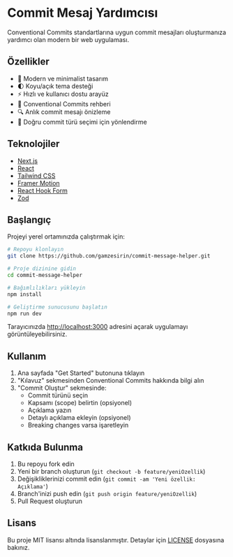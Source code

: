 # Commit Mesaj Yardımcısı

Conventional Commits standartlarına uygun commit mesajları oluşturmanıza yardımcı olan modern bir web uygulaması.

## Özellikler

- 🎨 Modern ve minimalist tasarım
- 🌓 Koyu/açık tema desteği
- ⚡ Hızlı ve kullanıcı dostu arayüz
- 📝 Conventional Commits rehberi
- 🔍 Anlık commit mesajı önizleme
- 🎯 Doğru commit türü seçimi için yönlendirme

## Teknolojiler

- [Next.js](https://nextjs.org/)
- [React](https://reactjs.org/)
- [Tailwind CSS](https://tailwindcss.com/)
- [Framer Motion](https://www.framer.com/motion/)
- [React Hook Form](https://react-hook-form.com/)
- [Zod](https://zod.dev/)

## Başlangıç

Projeyi yerel ortamınızda çalıştırmak için:

```bash
# Repoyu klonlayın
git clone https://github.com/gamzesirin/commit-message-helper.git

# Proje dizinine gidin
cd commit-message-helper

# Bağımlılıkları yükleyin
npm install

# Geliştirme sunucusunu başlatın
npm run dev
```

Tarayıcınızda [http://localhost:3000](http://localhost:3000) adresini açarak uygulamayı görüntüleyebilirsiniz.

## Kullanım

1. Ana sayfada "Get Started" butonuna tıklayın
2. "Kılavuz" sekmesinden Conventional Commits hakkında bilgi alın
3. "Commit Oluştur" sekmesinde:
   - Commit türünü seçin
   - Kapsamı (scope) belirtin (opsiyonel)
   - Açıklama yazın
   - Detaylı açıklama ekleyin (opsiyonel)
   - Breaking changes varsa işaretleyin

## Katkıda Bulunma

1. Bu repoyu fork edin
2. Yeni bir branch oluşturun (`git checkout -b feature/yeniOzellik`)
3. Değişikliklerinizi commit edin (`git commit -am 'Yeni özellik: Açıklama'`)
4. Branch'inizi push edin (`git push origin feature/yeniOzellik`)
5. Pull Request oluşturun

## Lisans

Bu proje MIT lisansı altında lisanslanmıştır. Detaylar için [LICENSE](LICENSE) dosyasına bakınız.
